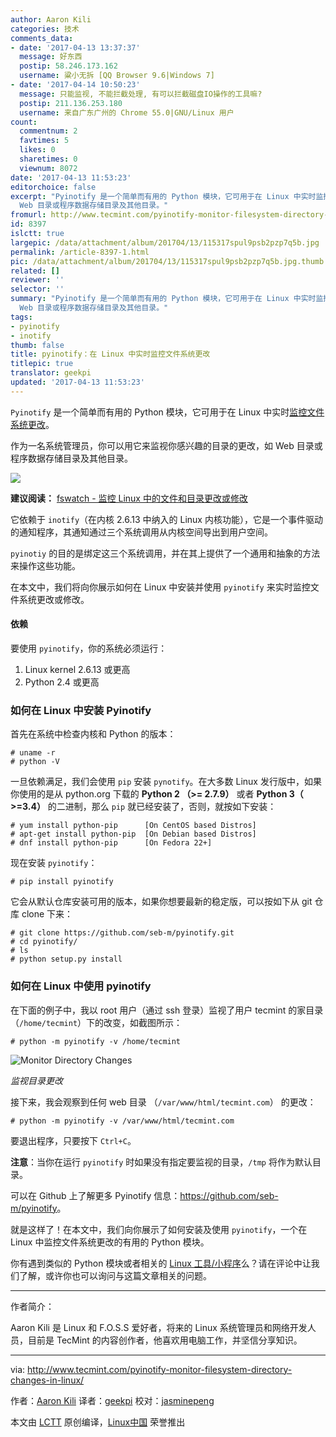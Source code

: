 ```yaml
---
author: Aaron Kili
categories: 技术
comments_data:
- date: '2017-04-13 13:37:37'
  message: 好东西
  postip: 58.246.173.162
  username: 粱小无拆 [QQ Browser 9.6|Windows 7]
- date: '2017-04-14 10:50:23'
  message: 只能监视, 不能拦截处理, 有可以拦截磁盘IO操作的工具嘛?
  postip: 211.136.253.180
  username: 来自广东广州的 Chrome 55.0|GNU/Linux 用户
count:
  commentnum: 2
  favtimes: 5
  likes: 0
  sharetimes: 0
  viewnum: 8072
date: '2017-04-13 11:53:23'
editorchoice: false
excerpt: "Pyinotify 是一个简单而有用的 Python 模块，它可用于在 Linux 中实时监控文件系统更改。\r\n作为一名系统管理员，你可以用它来监视你感兴趣的目录的更改，如
  Web 目录或程序数据存储目录及其他目录。"
fromurl: http://www.tecmint.com/pyinotify-monitor-filesystem-directory-changes-in-linux/
id: 8397
islctt: true
largepic: /data/attachment/album/201704/13/115317spul9psb2pzp7q5b.jpg
permalink: /article-8397-1.html
pic: /data/attachment/album/201704/13/115317spul9psb2pzp7q5b.jpg.thumb.jpg
related: []
reviewer: ''
selector: ''
summary: "Pyinotify 是一个简单而有用的 Python 模块，它可用于在 Linux 中实时监控文件系统更改。\r\n作为一名系统管理员，你可以用它来监视你感兴趣的目录的更改，如
  Web 目录或程序数据存储目录及其他目录。"
tags:
- pyinotify
- inotify
thumb: false
title: pyinotify：在 Linux 中实时监控文件系统更改
titlepic: true
translator: geekpi
updated: '2017-04-13 11:53:23'
---
```


`Pyinotify` 是一个简单而有用的 Python 模块，它可用于在 Linux 中实时[监控文件系统更改](http://www.tecmint.com/fswatch-monitors-files-and-directory-changes-modifications-in-linux/)。


作为一名系统管理员，你可以用它来监视你感兴趣的目录的更改，如 Web 目录或程序数据存储目录及其他目录。


![](/data/attachment/album/201704/13/115317spul9psb2pzp7q5b.jpg)


**建议阅读：** [fswatch - 监控 Linux 中的文件和目录更改或修改](http://www.tecmint.com/fswatch-monitors-files-and-directory-changes-modifications-in-linux/)


它依赖于 `inotify`（在内核 2.6.13 中纳入的 Linux 内核功能），它是一个事件驱动的通知程序，其通知通过三个系统调用从内核空间导出到用户空间。


`pyinotiy` 的目的是绑定这三个系统调用，并在其上提供了一个通用和抽象的方法来操作这些功能。


在本文中，我们将向你展示如何在 Linux 中安装并使用 `pyinotify` 来实时监控文件系统更改或修改。


#### 依赖


要使用 `pyinotify`，你的系统必须运行：


1. Linux kernel 2.6.13 或更高
2. Python 2.4 或更高


### 如何在 Linux 中安装 Pyinotify


首先在系统中检查内核和 Python 的版本：



```
# uname -r 
# python -V

```

一旦依赖满足，我们会使用 `pip` 安装 `pynotify`。在大多数 Linux 发行版中，如果你使用的是从 python.org 下载的 **Python 2 （>= 2.7.9）** 或者 **Python 3（ >=3.4）** 的二进制，那么 `pip` 就已经安装了，否则，就按如下安装：



```
# yum install python-pip      [On CentOS based Distros]
# apt-get install python-pip  [On Debian based Distros]
# dnf install python-pip      [On Fedora 22+]

```

现在安装 `pyinotify`：



```
# pip install pyinotify

```

它会从默认仓库安装可用的版本，如果你想要最新的稳定版，可以按如下从 git 仓库 clone 下来：



```
# git clone https://github.com/seb-m/pyinotify.git
# cd pyinotify/
# ls
# python setup.py install

```

### 如何在 Linux 中使用 pyinotify


在下面的例子中，我以 root 用户（通过 ssh 登录）监视了用户 tecmint 的家目录（`/home/tecmint`）下的改变，如截图所示：



```
# python -m pyinotify -v /home/tecmint

```

![Monitor Directory Changes](/data/attachment/album/201704/13/115326wh2ia8s82sj44sn4.png)


*监视目录更改*


接下来，我会观察到任何 web 目录 （`/var/www/html/tecmint.com`） 的更改：



```
# python -m pyinotify -v /var/www/html/tecmint.com

```

要退出程序，只要按下 `Ctrl+C`。


**注意**：当你在运行 `pyinotify` 时如果没有指定要监视的目录，`/tmp` 将作为默认目录。


可以在 Github 上了解更多 Pyinotify 信息：<https://github.com/seb-m/pyinotify>。


就是这样了！在本文中，我们向你展示了如何安装及使用 `pyinotify`，一个在 Linux 中监控文件系统更改的有用的 Python 模块。


你有遇到类似的 Python 模块或者相关的 [Linux 工具/小程序](http://tecmint.com/tag/commandline-tools)么？请在评论中让我们了解，或许你也可以询问与这篇文章相关的问题。




---


作者简介：


Aaron Kili 是 Linux 和 F.O.S.S 爱好者，将来的 Linux 系统管理员和网络开发人员，目前是 TecMint 的内容创作者，他喜欢用电脑工作，并坚信分享知识。




---


via: <http://www.tecmint.com/pyinotify-monitor-filesystem-directory-changes-in-linux/>


作者：[Aaron Kili](http://www.tecmint.com/author/aaronkili/) 译者：[geekpi](https://github.com/geekpi) 校对：[jasminepeng](https://github.com/jasminepeng)


本文由 [LCTT](https://github.com/LCTT/TranslateProject) 原创编译，[Linux中国](https://linux.cn/) 荣誉推出